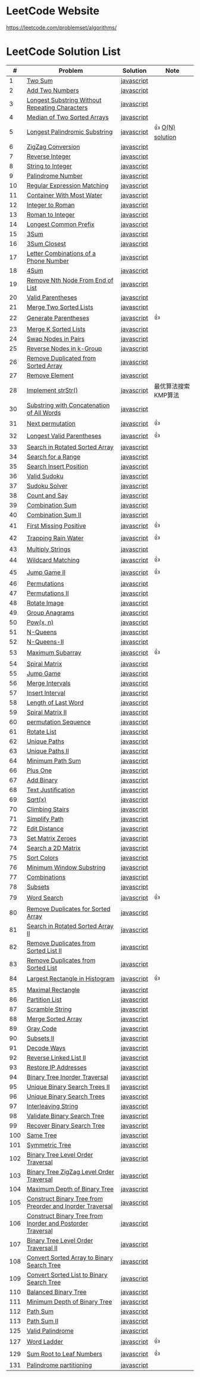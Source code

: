 # LeetCode Website
https://leetcode.com/problemset/algorithms/

# LeetCode Solution List

| # | Problem | Solution | Note |
| --- | ------- | -------- | ---- |
|   1 | [Two Sum](./problems/two_sum.md) | [javascript](./javascript/two_sum.js) | |
|   2 | [Add Two Numbers](./problems/add_two_numbers.md) | [javascript](./javascript/add_two_numbers.js) | |
|   3 | [Longest Substring Without Repeating Characters](./problems/longest_substring_without_repeating_characters.md) | [javascript](./javascript/longest_substring_without_repeating_characters.js) | |
|   4 | [Median of Two Sorted Arrays](./problems/median_of_two_sorted_arrays.md) | [javascript](./javascript/median_of_two_sorted_arrays.js) | |
|   5 | [Longest Palindromic Substring](./problems/longest_palindromic_substring.md) | [javascript](./javascript/longest_palindromic_substring.js) | 👍 [O(N) solution](http://articles.leetcode.com/longest-palindromic-substring-part-ii/) |
|   6 | [ZigZag Conversion](./problems/zigzag_conversion.md) | [javascript](./javascript/zigzag_conversion.js) | |
|   7 | [Reverse Integer](./problems/reverse_integer.md) | [javascript](./javascript/reverse_integer.js) | |
|   8 | [String to Integer](./problems/string_to_integer.md) | [javascript](./javascript/string_to_integer.js) | |
|   9 | [Palindrome Number](./problems/palindrome_number.md) | [javascript](./javascript/palindrome_number.js) | |
|  10 | [Regular Expression Matching](./problems/regular_expression_matching.md) | [javascript](./javascript/regular_expression_matching.js) | |
|  11 | [Container With Most Water](./problems/container_with_most_water.md) | [javascript](./javascript/container_with_most_water.js) | |
|  12 | [Integer to Roman](./problems/integer_to_roman.md) | [javascript](./javascript/integer_to_roman.js) | |
|  13 | [Roman to Integer](./problems/roman_to_integer.md) | [javascript](./javascript/roman_to_integer.js) | |
|  14 | [Longest Common Prefix](./problems/longest_common_prefix.md) | [javascript](./javascript/longest_common_prefix.js) | |
|  15 | [3Sum](./problems/3sum.md) | [javascript](./javascript/3sum.js) | |
|  16 | [3Sum Closest](./problems/3sum_closest.md) | [javascript](./javascript/3sum_closest.js) | |
|  17 | [Letter Combinations of a Phone Number](./problems/letter_combinations_of_a_phone_number.md) | [javascript](./javascript/letter_combinations_of_a_phone_number.js) | |
|  18 | [4Sum](./problems/4sum.md) | [javascript](./javascript/4sum.js) | |
|  19 | [Remove Nth Node From End of List](./problems/remove_nth_node_from_end_of_list.md) | [javascript](./javascript/remove_nth_node_from_end_of_list.js) | |
|  20 | [Valid Parentheses](./problems/valid_parentheses.md) | [javascript](./javascript/valid_parentheses.js) | |
|  21 | [Merge Two Sorted Lists](./problems/merge_two_sorted_lists.md) | [javascript](./javascript/merge_two_sorted_lists.js) | |
|  22 | [Generate Parentheses](./problems/generate_parentheses.md) | [javascript](./javascript/generate_parentheses.js) | 👍 |
|  23 | [Merge K Sorted Lists](./problems/merge_k_sorted_lists.md) | [javascript](./javascript/merge_k_sorted_lists.js) | |
|  24 | [Swap Nodes in Pairs](./problems/swap_nodes_in_pairs.md) | [javascript](./javascript/swap_nodes_in_pairs.js) | |
|  25 | [Reverse Nodes in k-Group](./problems/reverse_nodes_in_k_group.md) | [javascript](./javascript/reverse_nodes_in_k_group.js) | |
|  26 | [Remove Duplicated from Sorted Array](./problems/remove_duplicated_from_sorted_array.md) | [javascript](./javascript/remove_duplicated_from_sorted_array.js) | |
|  27 | [Remove Element](./problems/remove_element.md) | [javascript](./javascript/remove_element.js) | |
|  28 | [Implement strStr()](./problems/implement_strstr.md) | [javascript](./javascript/implement_strstr.js) | 最优算法搜索KMP算法 |
|  30 | [Substring with Concatenation of All Words](./problems/substring_with_concatenation_of_all_words.md) | [javascript](./javascript/substring_with_concatenation_of_all_words.js) | |
|  31 | [Next permutation](./problems/next_permutation.md) | [javascript](./javascript/next_permutation.js) | 👍 |
|  32 | [Longest Valid Parentheses](./problems/longest_valid_parentheses.md) | [javascript](./javascript/longest_valid_parentheses.js) | 👍 |
|  33 | [Search in Rotated Sorted Array](./problems/search_in_rotated_sorted_array.md) | [javascript](./javascript/search_in_rotated_sorted_array.js) | |
|  34 | [Search for a Range](./problems/search_for_a_range.md) | [javascript](./javascript/search_for_a_range.js) | |
|  35 | [Search Insert Position](./problems/search_insert_position.md) | [javascript](./javascript/search_insert_position.js) | |
|  36 | [Valid Sudoku](./problems/valid_sudoku.md) | [javascript](./javascript/valid_sudoku.js) | |
|  37 | [Sudoku Solver](./problems/sudoku_solver.md) | [javascript](./javascript/sudoku_solver.js) | |
|  38 | [Count and Say](./problems/count_and_say.md) | [javascript](./javascript/count_and_say.js) | |
|  39 | [Combination Sum](./problems/combination_sum.md) | [javascript](./javascript/combination_sum.js) | |
|  40 | [Combination Sum II](./problems/combination_sum_2.md) | [javascript](./javascript/combination_sum_2.js) | |
|  41 | [First Missing Positive](./problems/first_missing_positive.md) | [javascript](./javascript/first_missing_positive.js) | 👍 |
|  42 | [Trapping Rain Water](./problems/trapping_rain_water.md) | [javascript](./javascript/trapping_rain_water.js) | 👍 |
|  43 | [Multiply Strings](./problems/multiply_strings.md) | [javascript](./javascript/multiply_strings.js) | |
|  44 | [Wildcard Matching](./problems/wildcard_matching.md) | [javascript](./javascript/wildcard_matching.js) | 👍 |
|  45 | [Jump Game II](./problems/jump_game_ii.md) | [javascript](./javascript/jump_game_ii.js) | 👍 |
|  46 | [Permutations](./problems/permutations.md) | [javascript](./javascript/permutations.js) | |
|  47 | [Permutations II](./problems/permutations_ii.md) | [javascript](./javascript/permutations_ii.js) | |
|  48 | [Rotate Image](./problems/rotate_image.md) | [javascript](./javascript/rotate_image.js) | |
|  49 | [Group Anagrams](./problems/group_anagrams.md) | [javascript](./javascript/group_anagrams.js) | |
|  50 | [Pow(x, n)](./problems/pow_x_n.md) | [javascript](./javascript/pow_x_n.js) | |
|  51 | [N-Queens](./problems/n_queens.md) | [javascript](./javascript/n_queens.js) | |
|  52 | [N-Queens-II](./problems/n_queens_ii.md) | [javascript](./javascript/n_queens_ii.js) | |
|  53 | [Maximum Subarray](./problems/maximum_subarray.md) | [javascript](./javascript/maximum_subarray.js) | 👍 |
|  54 | [Spiral Matrix](./problems/spiral_matrix.md) | [javascript](./javascript/spiral_matrix.js) | |
|  55 | [Jump Game](./problems/jump_game.md) | [javascript](./javascript/jump_game.js) | |
|  56 | [Merge Intervals](./problems/merge_intervals.md) | [javascript](./javascript/merge_intervals.js) | |
|  57 | [Insert Interval](./problems/insert_interval.md) | [javascript](./javascript/insert_interval.js) | |
|  58 | [Length of Last Word](./problems/length_of_last_word.md) | [javascript](./javascript/length_of_last_word.js) | |
|  59 | [Spiral Matrix II](./problems/spiral_matrix_ii.md) | [javascript](./javascript/spiral_matrix_ii.js) | |
|  60 | [permutation Sequence](./problems/permutation_sequence.md) | [javascript](./javascript/permutation_sequence.js) | |
|  61 | [Rotate List](./problems/rotate_list.md) | [javascript](./javascript/rotate_list.js) | |
|  62 | [Unique Paths](./problems/unique_paths.md) | [javascript](./javascript/unique_paths.js) | |
|  63 | [Unique Paths II](./problems/unique_paths_ii.md) | [javascript](./javascript/unique_paths_ii.js) | |
|  64 | [Minimum Path Sum](./problems/minimum_path_sum.md) | [javascript](./javascript/minimum_path_sum.js) | |
|  66 | [Plus One](./problems/plus_one.md) | [javascript](./javascript/plus_one.js) | |
|  67 | [Add Binary](./problems/add_binary.md) | [javascript](./javascript/add_binary.js) | |
|  68 | [Text Justification](./problems/text_justification.md) | [javascript](./javascript/text_justification.js) | |
|  69 | [Sqrt(x)](./problems/sqrt_x.md) | [javascript](./javascript/sqrt_x.js) | |
|  70 | [Climbing Stairs](./problems/climbing_stairs.md) | [javascript](./javascript/climbing_stairs.js) | |
|  71 | [Simplify Path](./problems/simplify_path.md) | [javascript](./javascript/simplify_path.js) | |
|  72 | [Edit Distance](./problems/edit_distance.md) | [javascript](./javascript/edit_distance.js) | |
|  73 | [Set Matrix Zeroes](./problems/set_matrix_zeroes.md) | [javascript](./javascript/set_matrix_zeroes.js) | |
|  74 | [Search a 2D Matrix](./problems/search_a_2d_matrix.md) | [javascript](./javascript/search_a_2d_matrix.js) | |
|  75 | [Sort Colors](./problems/sort_colors.md) | [javascript](./javascript/sort_colors.js) | |
|  76 | [Minimum Window Substring](./problems/minimum_window_substring.md) | [javascript](./javascript/minimum_window_substring.js) | |
|  77 | [Combinations](./problems/combinations.md) | [javascript](./javascript/combinations.js) | |
|  78 | [Subsets](./problems/subsets.md) | [javascript](./javascript/subsets.js) | |
|  79 | [Word Search](./problems/word_search.md) | [javascript](./javascript/word_search.js) | 👍 |
|  80 | [Remove Duplicates for Sorted Array](./problems/remove_duplicates_from_sorted_array.md) | [javascript](./javascript/remove_duplicates_from_sorted_array.js) | |
|  81 | [Search in Rotated Sorted Array II](./problems/search_in_rotated_sorted_array_ii.md) | [javascript](./javascript/search_in_rotated_sorted_array_ii.js) | |
|  82 | [Remove Duplicates from Sorted List II](./problems/remove_duplicates_from_sorted_list_ii.md) | [javascript](./javascript/remove_duplicates_from_sorted_list_ii.js) | |
|  83 | [Remove Duplicates from Sorted List](./problems/remove_duplicates_from_sorted_list.md) | [javascript](./javascript/remove_duplicates_from_sorted_list.js) | |
|  84 | [Largest Rectangle in Histogram](./problems/largest_rectangle_in_histogram.md) | [javascript](./javascript/largest_rectangle_in_histogram.js) | 👍 |
|  85 | [Maximal Rectangle](./problems/maximal_rectangle.md) | [javascript](./javascript/maximal_rectangle.js) | |
|  86 | [Partition List](./problems/partition_list.md) | [javascript](./javascript/partition_list.js) | |
|  87 | [Scramble String](./problems/scramble_string.md) | [javascript](./javascript/scramble_string.js) | |
|  88 | [Merge Sorted Array](./problems/merge_sorted_array.md) | [javascript](./javascript/merge_sorted_array.js) | |
|  89 | [Gray Code](./problems/gray_code.md) | [javascript](./javascript/gray_code.js) | |
|  90 | [Subsets II](./problems/subsets_ii.md) | [javascript](./javascript/subsets_ii.js) | |
|  91 | [Decode Ways](./problems/decode_ways.md) | [javascript](./javascript/decode_ways.js) | |
|  92 | [Reverse Linked List II](./problems/reverse_linked_list_ii.md) | [javascript](./javascript/reverse_linked_list_ii.js) | |
|  93 | [Restore IP Addresses](./problems/restore_ip_addresses.md) | [javascript](./javascript/restore_ip_addresses.js) | |
|  94 | [Binary Tree Inorder Traversal](./problems/binary_tree_inorder_traversal.md) | [javascript](./javascript/binary_tree_inorder_traversal.js) | |
|  95 | [Unique Binary Search Trees II](./problems/unique_binary_search_trees_ii.md) | [javascript](./javascript/unique_binary_search_trees_ii.js) | |
|  96 | [Unique Binary Search Trees](./problems/unique_binary_search_trees.md) | [javascript](./javascript/unique_binary_search_trees.js) | |
|  97 | [Interleaving String](./problems/interleaving_string.md) | [javascript](./javascript/interleaving_string.js) | |
|  98 | [Validate Binary Search Tree](./problems/validate_binary_search_tree.md) | [javascript](./javascript/validate_binary_search_tree.js) | |
|  99 | [Recover Binary Search Tree](./problems/recover_binary_search_tree.md) | [javascript](./javascript/recover_binary_search_tree.js) | |
| 100 | [Same Tree](./problems/same_tree.md) | [javascript](./javascript/same_tree.js) | |
| 101 | [Symmetric Tree](./problems/symmetric_tree.md) | [javascript](./javascript/symmetric_tree.js) | |
| 102 | [Binary Tree Level Order Traversal](./problems/binary_tree_level_order_traversal.md) | [javascript](./javascript/binary_tree_level_order_traversal.js) | |
| 103 | [Binary Tree ZigZag Level Order Traversal](./problems/binary_tree_zigzag_level_order_traversal.md) | [javascript](./javascript/binary_tree_zigzag_level_order_traversal.js) | |
| 104 | [Maximum Depth of Binary Tree](./problems/maximum_depth_of_binary_tree.md) | [javascript](./javascript/maximum_depth_of_binary_tree.js) | |
| 105 | [Construct Binary Tree from Preorder and Inorder Traversal](./problems/construct_binary_tree_from_preorder_and_inorder_traversal.md) | [javascript](./javascript/construct_binary_tree_from_preorder_and_inorder_traversal.js) | |
| 106 | [Construct Binary Tree from Inorder and Postorder Traversal](./problems/construct_binary_tree_from_inorder_and_postorder_traversal.md) | [javascript](./javascript/construct_binary_tree_from_inorder_and_postorder_traversal.js) | |
| 107 | [Binary Tree Level Order Traversal II](./problems/binary_tree_level_order_traversal_ii.md) | [javascript](./javascript/binary_tree_level_order_traversal_ii.js) | |
| 108 | [Convert Sorted Array to Binary Search Tree](./problems/convert_sorted_array_to_binary_search_tree.md) | [javascript](./javascript/convert_sorted_array_to_binary_search_tree.js) | |
| 109 | [Convert Sorted List to Binary Search Tree](./problems/convert_sorted_list_to_binary_search_tree.md) | [javascript](./javascript/convert_sorted_list_to_binary_search_tree.js) | |
| 110 | [Balanced Binary Tree](./problems/balanced_binary_tree.md) | [javascript](./javascript/balanced_binary_tree.js) | |
| 111 | [Minimum Depth of Binary Tree](./problems/minimum_depth_of_binary_tree.md) | [javascript](./javascript/minimum_depth_of_binary_tree.js) | |
| 112 | [Path Sum](./problems/path_sum.md) | [javascript](./javascript/path_sum.js) | |
| 113 | [Path Sum II](./problems/path_sum_ii.md) | [javascript](./javascript/path_sum_ii.js) | |
| 125 | [Valid Palindrome](./problems/valid_palindromic.md) | [javascript](./javascript/valid_palindromic.js) | |
| 127 | [Word Ladder](./problems/word_ladder.md) | [javascript](./javascript/word_ladder.js) | 👍 |
| 129 | [Sum Root to Leaf Numbers](./problems/sum_root_to_leaf_numbers.md) | [javascript](./javascript/sum_root_to_leaf_numbers.js) | 👍 |
| 131 | [Palindrome partitioning](./problems/palindrome_partitioning.md) | [javascript](./javascript/palindrome_partitioning.js) | |